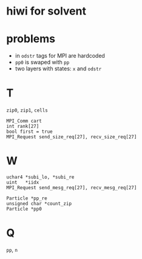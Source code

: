 # hiwi for solvent

# problems
* in `odstr` tags for MPI are hardcoded
* `pp0` is swaped with `pp`
* two layers with states: `x` and `odstr`

# T
`zip0`, `zip1`, `cells`

	MPI_Comm cart
	int rank[27]
	bool first = true
	MPI_Request send_size_req[27], recv_size_req[27]

# W

	uchar4 *subi_lo, *subi_re
	uint   *iidx
	MPI_Request send_mesg_req[27], recv_mesg_req[27]

	Particle *pp_re
	unsigned char *count_zip
	Particle *pp0

# Q
`pp`, `n`
